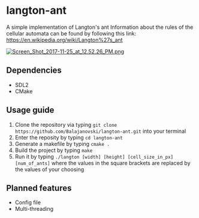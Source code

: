 # langton-ant
A simple implementation of Langton's ant
Information about the rules of the cellular automata can be found by following this link:
https://en.wikipedia.org/wiki/Langton%27s_ant

[![Screen_Shot_2017-11-25_at_12.52.26_PM.png](https://s7.postimg.org/ualk0pcp7/Screen_Shot_2017-11-25_at_12.52.26_PM.png)](https://postimg.org/image/wrxb7ywlj/)

## Dependencies
* SDL2
* CMake

## Usage guide
1. Clone the repository via typing `git clone https://github.com/Balajanovski/langton-ant.git` into your terminal
2. Enter the reposity by typing `cd langton-ant`
3. Generate a makefile by typing `cmake .`
4. Build the project by typing `make`
5. Run it by typing `./langton [width] [height] [cell_size_in_px] [num_of_ants]` where the values in the square brackets are replaced by the values of your choosing

## Planned features
* Config file
* Multi-threading
